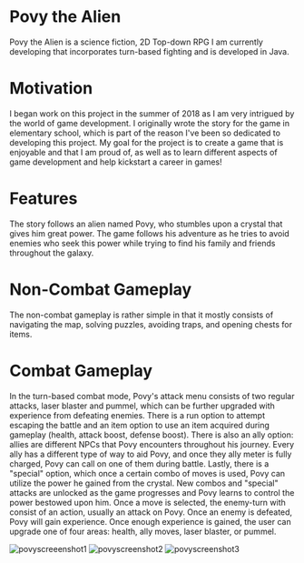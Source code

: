 # Povy the Alien
Povy the Alien is a science fiction, 2D Top-down RPG I am currently developing that incorporates turn-based fighting and is developed in Java. 

# Motivation
I began work on this project in the summer of 2018 as I am very intrigued by the world of game development. I originally wrote the story for the game in elementary school, which is part of the reason I've been so dedicated to developing this project. My goal for the project is to create a game that is enjoyable and that I am proud of, as well as to learn different aspects of game development and help kickstart a career in games!

# Features
The story follows an alien named Povy, who stumbles upon a crystal that gives him great power. The game follows his adventure as he tries to avoid enemies who seek this power while trying to find his family and friends throughout the galaxy. 
# Non-Combat Gameplay
The non-combat gameplay is rather simple in that it mostly consists of navigating the map, solving puzzles, avoiding traps, and opening chests for items.

# Combat Gameplay
In the turn-based combat mode, Povy's attack menu consists of two regular attacks, laser blaster and pummel, which can be further upgraded with experience from defeating enemies. There is a run option to attempt escaping the battle and an item option to use an item acquired during gameplay (health, attack boost, defense boost). There is also an ally option: allies are different NPCs that Povy encounters throughout his journey. Every ally has a different type of way to aid Povy, and once they ally meter is fully charged, Povy can call on one of them during battle. Lastly, there is a "special" option, which once a certain combo of moves is used, Povy can utilize the power he gained from the crystal. New combos and "special" attacks are unlocked as the game progresses and Povy learns to control the power bestowed upon him. Once a move is selected, the enemy-turn with consist of an action, usually an attack on Povy. Once an enemy is defeated, Povy will gain experience. Once enough experience is gained, the user can upgrade one of four areas: health, ally moves, laser blaster, or pummel.

![povyscreeenshot1](https://user-images.githubusercontent.com/43187188/45763288-26b0ac00-bbfe-11e8-86de-76f6c93b94fc.png)
![povyscreenshot2](https://user-images.githubusercontent.com/43187188/45763357-4516a780-bbfe-11e8-9c56-9a01ed0e557a.png)
![povyscreenshot3](https://user-images.githubusercontent.com/43187188/45763359-47790180-bbfe-11e8-8673-f06614a756a1.PNG)
